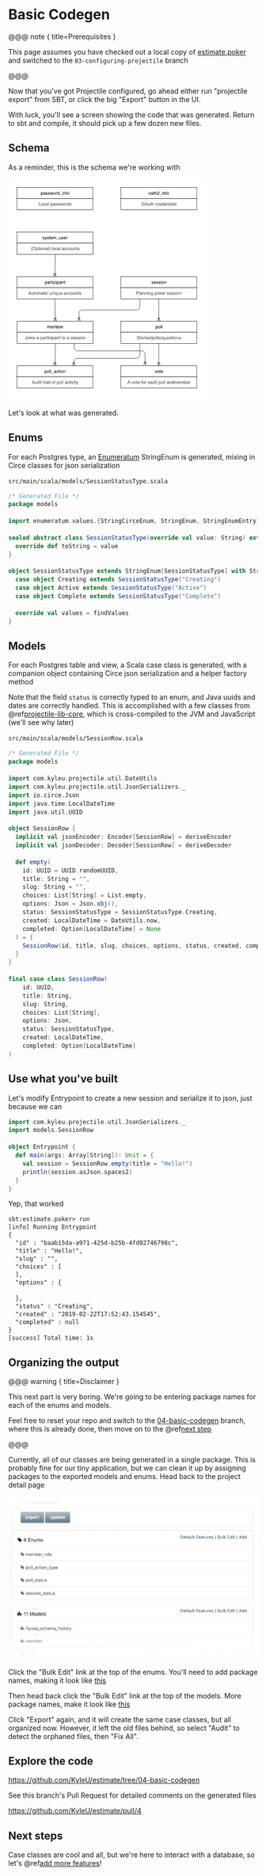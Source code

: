 # Basic Codegen

@@@ note { title=Prerequisites }

This page assumes you have checked out a local copy of [estimate.poker](https://github.com/KyleU/estimate) and switched to the `03-configuring-projectile` branch

@@@

Now that you've got Projectile configured, go ahead either run "projectile export" from SBT, or click the big "Export" button in the UI. 

With luck, you'll see a screen showing the code that was generated. Return to sbt and compile, it should pick up a few dozen new files. 


## Schema

As a reminder, this is the schema we're working with

![db schema](img/02-01-ddl.png)

Let's look at what was generated.


## Enums

For each Postgres type, an [Enumeratum](https://github.com/lloydmeta/enumeratum) StringEnum is generated, mixing in Circe classes for json serialization

`src/main/scala/models/SessionStatusType.scala`

```scala
/* Generated File */
package models

import enumeratum.values.{StringCirceEnum, StringEnum, StringEnumEntry}

sealed abstract class SessionStatusType(override val value: String) extends StringEnumEntry {
  override def toString = value
}

object SessionStatusType extends StringEnum[SessionStatusType] with StringCirceEnum[SessionStatusType] {
  case object Creating extends SessionStatusType("Creating")
  case object Active extends SessionStatusType("Active")
  case object Complete extends SessionStatusType("Complete")

  override val values = findValues
}
```


## Models

For each Postgres table and view, a Scala case class is generated, with a companion object containing Circe json serialization and a helper factory method

Note that the field `status` is correctly typed to an enum, and Java uuids and dates are correctly handled. 
This is accomplished with a few classes from @ref[projectile-lib-core](../../libraries/core.md), which is cross-compiled to the JVM and JavaScript (we'll see why later)

`src/main/scala/models/SessionRow.scala`

```scala
/* Generated File */
package models

import com.kyleu.projectile.util.DateUtils
import com.kyleu.projectile.util.JsonSerializers._
import io.circe.Json
import java.time.LocalDateTime
import java.util.UUID

object SessionRow {
  implicit val jsonEncoder: Encoder[SessionRow] = deriveEncoder
  implicit val jsonDecoder: Decoder[SessionRow] = deriveDecoder

  def empty(
    id: UUID = UUID.randomUUID,
    title: String = "",
    slug: String = "",
    choices: List[String] = List.empty,
    options: Json = Json.obj(),
    status: SessionStatusType = SessionStatusType.Creating,
    created: LocalDateTime = DateUtils.now,
    completed: Option[LocalDateTime] = None
  ) = {
    SessionRow(id, title, slug, choices, options, status, created, completed)
  }
}

final case class SessionRow(
    id: UUID,
    title: String,
    slug: String,
    choices: List[String],
    options: Json,
    status: SessionStatusType,
    created: LocalDateTime,
    completed: Option[LocalDateTime]
)
```


## Use what you've built

Let's modify Entrypoint to create a new session and serialize it to json, just because we can

```scala
import com.kyleu.projectile.util.JsonSerializers._
import models.SessionRow

object Entrypoint {
  def main(args: Array[String]): Unit = {
    val session = SessionRow.empty(title = "Hello!")
    println(session.asJson.spaces2)
  }
}
```

Yep, that worked
```
sbt:estimate.poker> run
[info] Running Entrypoint
{
  "id" : "baab15da-a971-425d-b25b-4fd02746798c",
  "title" : "Hello!",
  "slug" : "",
  "choices" : [
  ],
  "options" : {

  },
  "status" : "Creating",
  "created" : "2019-02-22T17:52:43.154545",
  "completed" : null
}
[success] Total time: 1s
```

## Organizing the output

@@@ warning { title=Disclaimer }

This next part is very boring. We're going to be entering package names for each of the enums and models.

Feel free to reset your repo and switch to the [04-basic-codegen](https://github.com/KyleU/estimate/tree/04-basic-codegen) branch, 
where this is already done, then move on to the @ref[next step](05-more-features.md)

@@@


Currently, all of our classes are being generated in a single package.
This is probably fine for our tiny application, but we can clean it up by assigning packages to the exported models and enums.
Head back to the project detail page

![project detail](img/04-01-project-detail.png)

Click the "Bulk Edit" link at the top of the enums. You'll need to add package names, making it look like [this](img/04-02-bulk-edit-enums.png)

Then head back click the "Bulk Edit" link at the top of the models. More package names, make it look like [this](img/04-03-bulk-edit-models.png)

Click "Export" again, and it will create the same case classes, but all organized now.
However, it left the old files behind, so select "Audit" to detect the orphaned files, then "Fix All".

## Explore the code

https://github.com/KyleU/estimate/tree/04-basic-codegen   

See this branch's Pull Request for detailed comments on the generated files

https://github.com/KyleU/estimate/pull/4


## Next steps

Case classes are cool and all, but we're here to interact with a database, so let's @ref[add more features](05-more-features.md)!
